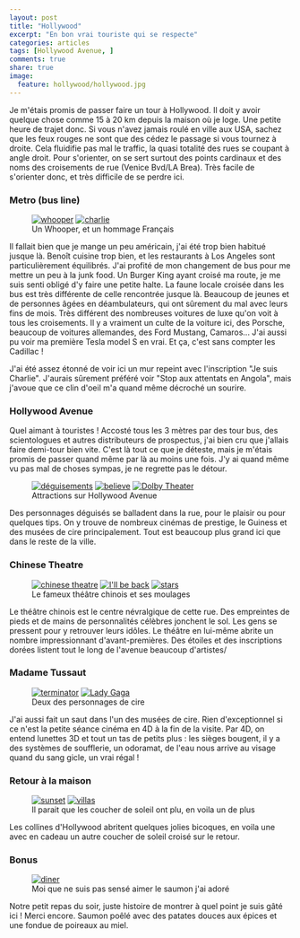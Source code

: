```yaml
---
layout: post
title: "Hollywood"
excerpt: "En bon vrai touriste qui se respecte"
categories: articles
tags: [Hollywood Avenue, ]
comments: true
share: true
image:
  feature: hollywood/hollywood.jpg
---
```


Je m'étais promis de passer faire un tour à Hollywood. Il doit y avoir quelque chose comme 15 à 20 km depuis la maison où je loge. Une petite heure de trajet donc.
Si vous n'avez jamais roulé en ville aux USA, sachez que les feux rouges ne sont que des cédez le passage si vous tournez à droite. Cela fluidifie pas mal le traffic, la quasi totalité des rues se coupant à angle droit. Pour s'orienter, on se sert surtout des points cardinaux et des noms des croisements de rue (Venice Bvd/LA Brea).
Très facile de s'orienter donc, et très difficile de se perdre ici.

### Metro (bus line)
<figure class="half">
	<a href="{{site.url}}/images/hollywood/whooper.jpg"><img src="{{site.url}}/images/hollywood/whooper.jpg" alt="whooper"></a>
	<a href="{{site.url}}/images/hollywood/charlie.jpg"><img src="{{site.url}}/images/hollywood/charlie.jpg" alt="charlie"></a>
	<figcaption>Un Whooper, et un hommage Français</figcaption>
</figure>
Il fallait bien que je mange un peu américain, j'ai été trop bien habitué jusque là. Benoît cuisine trop bien, et les restaurants à Los Angeles sont particulièrement équilibrés. J'ai profité de mon changement de bus pour me mettre un peu à la junk food. Un Burger King ayant croisé ma route, je me suis senti obligé d'y faire une petite halte.
La faune locale croisée dans les bus est très différente de celle rencontrée jusque là. Beaucoup de jeunes et de personnes âgées en déambulateurs, qui ont sûrement du mal avec leurs fins de mois. Très différent des nombreuses voitures de luxe qu'on voit à tous les croisements. Il y a vraiment un culte de la voiture ici, des Porsche, beaucoup de voitures allemandes, des Ford Mustang, Camaros... J'ai aussi pu voir ma première Tesla model S en vrai. Et ça, c'est sans compter les Cadillac !

J'ai été assez étonné de voir ici un mur repeint avec l'inscription "Je suis Charlie". J'aurais sûrement préféré voir "Stop aux attentats en Angola", mais j'avoue que ce clin d'oeil m'a quand même décroché un sourire.

### Hollywood Avenue
Quel aimant à touristes ! Accosté tous les 3 mètres par des tour bus, des scientologues et autres distributeurs de prospectus, j'ai bien cru que j'allais faire demi-tour bien vite.
C'est là tout ce que je déteste, mais je m'étais promis de passer quand même par là au moins une fois. J'y ai quand même vu pas mal de choses sympas, je ne regrette pas le détour.

<figure class="third">
	<a href="{{site.url}}/images/hollywood/deguisements.jpg"><img src="{{site.url}}/images/hollywood/deguisements.jpg" alt="déguisements"></a>
	<a href="{{site.url}}/images/hollywood/believe.jpg"><img src="{{site.url}}/images/hollywood/believe.jpg" alt="believe"></a>
	<a href="{{site.url}}/images/hollywood/dolby.jpg"><img src="{{site.url}}/images/hollywood/dolby.jpg" alt="Dolby Theater"></a>
	<figcaption>Attractions sur Hollywood Avenue</figcaption>
</figure>

Des personnages déguisés se balladent dans la rue, pour le plaisir ou pour quelques tips. On y trouve de nombreux cinémas de prestige, le Guiness et des musées de cire principalement. Tout est beaucoup plus grand ici que dans le reste de la ville.

### Chinese Theatre
<figure class="third">
	<a href="{{site.url}}/images/hollywood/chinese.jpg"><img src="{{site.url}}/images/hollywood/chinese.jpg" alt="chinese theatre"></a>
	<a href="{{site.url}}/images/hollywood/schwarzy.jpg"><img src="{{site.url}}/images/hollywood/schwarzy.jpg" alt="I'll be back"></a>
	<a href="{{site.url}}/images/hollywood/star.jpg"><img src="{{site.url}}/images/hollywood/star.jpg" alt="stars"></a>
	<figcaption>Le fameux théâtre chinois et ses moulages</figcaption>
</figure>
Le théâtre chinois est le centre névralgique de cette rue. Des empreintes de pieds et de mains de personnalités célèbres jonchent le sol. Les gens se pressent pour y retrouver leurs idôles. Le théâtre en lui-même abrite un nombre impressionnant d'avant-premières. Des étoiles et des inscriptions dorées listent tout le long de l'avenue beaucoup d'artistes/

### Madame Tussaut
<figure class="half">
	<a href="{{site.url}}/images/hollywood/terminator.jpg"><img src="{{site.url}}/images/hollywood/terminator.jpg" alt="terminator"></a>
	<a href="{{site.url}}/images/hollywood/gaga.jpg"><img src="{{site.url}}/images/hollywood/gaga.jpg" alt="Lady Gaga"></a>
	<figcaption>Deux des personnages de cire</figcaption>
</figure>
J'ai aussi fait un saut dans l'un des musées de cire. Rien d'exceptionnel si ce n'est la petite séance cinéma en 4D à la fin de la visite. Par 4D, on entend lunettes 3D et tout un tas de petits plus : les sièges bougent, il y a des systèmes de soufflerie, un odoramat, de l'eau nous arrive au visage quand du sang gicle, un vrai régal !

### Retour à la maison
<figure class="half">
	<a href="{{site.url}}/images/hollywood/sunset.jpg"><img src="{{site.url}}/images/hollywood/sunset.jpg" alt="sunset"></a>
	<a href="{{site.url}}/images/hollywood/villas.jpg"><img src="{{site.url}}/images/hollywood/villas.jpg" alt="villas"></a>
	<figcaption>Il parait que les coucher de soleil ont plu, en voila un de plus</figcaption>
</figure>
Les collines d'Hollywood abritent quelques jolies bicoques, en voila une avec en cadeau un autre coucher de soleil croisé sur le retour.

### Bonus
<figure>
	<a href="{{site.url}}/images/hollywood/diner.jpg"><img src="{{site.url}}/images/hollywood/diner.jpg" alt="diner"></a>
	<figcaption>Moi que ne suis pas sensé aimer le saumon j'ai adoré</figcaption>
</figure>
Notre petit repas du soir, juste histoire de montrer à quel point je suis gâté ici ! Merci encore.
Saumon poêlé avec des patates douces aux épices et une fondue de poireaux au miel.
